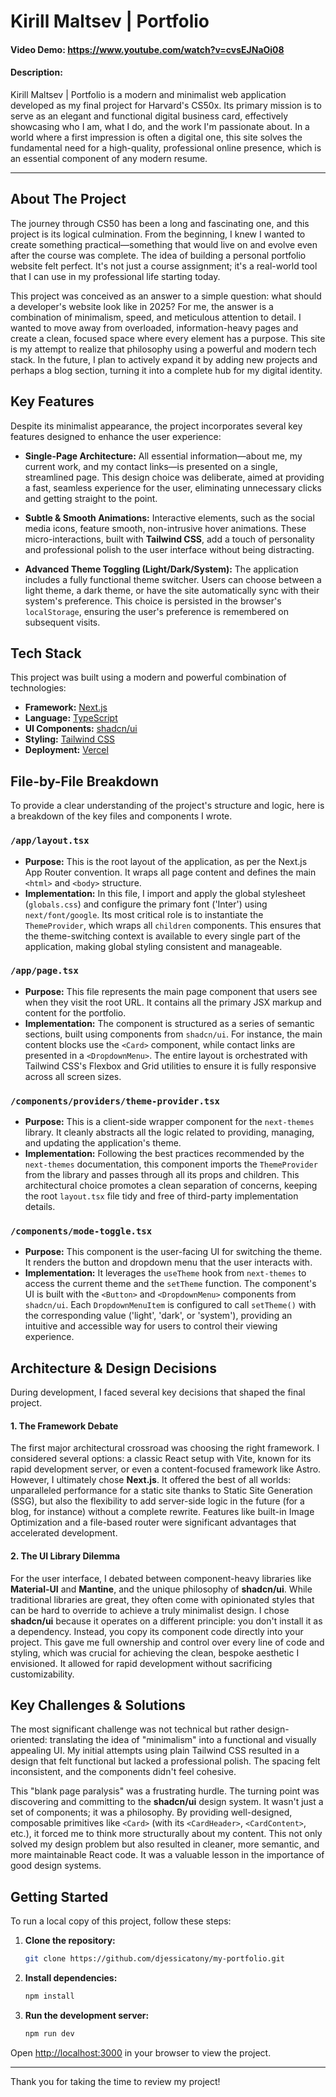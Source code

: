 # Kirill Maltsev | Portfolio

#### Video Demo: https://www.youtube.com/watch?v=cvsEJNaOi08

#### Description:
Kirill Maltsev | Portfolio is a modern and minimalist web application developed as my final project for Harvard's CS50x. Its primary mission is to serve as an elegant and functional digital business card, effectively showcasing who I am, what I do, and the work I'm passionate about. In a world where a first impression is often a digital one, this site solves the fundamental need for a high-quality, professional online presence, which is an essential component of any modern resume.

---

## About The Project

The journey through CS50 has been a long and fascinating one, and this project is its logical culmination. From the beginning, I knew I wanted to create something practical—something that would live on and evolve even after the course was complete. The idea of building a personal portfolio website felt perfect. It's not just a course assignment; it's a real-world tool that I can use in my professional life starting today.

This project was conceived as an answer to a simple question: what should a developer's website look like in 2025? For me, the answer is a combination of minimalism, speed, and meticulous attention to detail. I wanted to move away from overloaded, information-heavy pages and create a clean, focused space where every element has a purpose. This site is my attempt to realize that philosophy using a powerful and modern tech stack. In the future, I plan to actively expand it by adding new projects and perhaps a blog section, turning it into a complete hub for my digital identity.

## Key Features

Despite its minimalist appearance, the project incorporates several key features designed to enhance the user experience:

* **Single-Page Architecture:** All essential information—about me, my current work, and my contact links—is presented on a single, streamlined page. This design choice was deliberate, aimed at providing a fast, seamless experience for the user, eliminating unnecessary clicks and getting straight to the point.

* **Subtle & Smooth Animations:** Interactive elements, such as the social media icons, feature smooth, non-intrusive hover animations. These micro-interactions, built with **Tailwind CSS**, add a touch of personality and professional polish to the user interface without being distracting.

* **Advanced Theme Toggling (Light/Dark/System):** The application includes a fully functional theme switcher. Users can choose between a light theme, a dark theme, or have the site automatically sync with their system's preference. This choice is persisted in the browser's `localStorage`, ensuring the user's preference is remembered on subsequent visits.

## Tech Stack

This project was built using a modern and powerful combination of technologies:

* **Framework:** [Next.js](https://nextjs.org/)
* **Language:** [TypeScript](https://www.typescriptlang.org/)
* **UI Components:** [shadcn/ui](https://ui.shadcn.com/)
* **Styling:** [Tailwind CSS](https://tailwindcss.com/)
* **Deployment:** [Vercel](https://vercel.com/)

## File-by-File Breakdown

To provide a clear understanding of the project's structure and logic, here is a breakdown of the key files and components I wrote.

### `/app/layout.tsx`
* **Purpose:** This is the root layout of the application, as per the Next.js App Router convention. It wraps all page content and defines the main `<html>` and `<body>` structure.
* **Implementation:** In this file, I import and apply the global stylesheet (`globals.css`) and configure the primary font ('Inter') using `next/font/google`. Its most critical role is to instantiate the `ThemeProvider`, which wraps all `children` components. This ensures that the theme-switching context is available to every single part of the application, making global styling consistent and manageable.

### `/app/page.tsx`
* **Purpose:** This file represents the main page component that users see when they visit the root URL. It contains all the primary JSX markup and content for the portfolio.
* **Implementation:** The component is structured as a series of semantic sections, built using components from `shadcn/ui`. For instance, the main content blocks use the `<Card>` component, while contact links are presented in a `<DropdownMenu>`. The entire layout is orchestrated with Tailwind CSS's Flexbox and Grid utilities to ensure it is fully responsive across all screen sizes.

### `/components/providers/theme-provider.tsx`
* **Purpose:** This is a client-side wrapper component for the `next-themes` library. It cleanly abstracts all the logic related to providing, managing, and updating the application's theme.
* **Implementation:** Following the best practices recommended by the `next-themes` documentation, this component imports the `ThemeProvider` from the library and passes through all its props and children. This architectural choice promotes a clean separation of concerns, keeping the root `layout.tsx` file tidy and free of third-party implementation details.

### `/components/mode-toggle.tsx`
* **Purpose:** This component is the user-facing UI for switching the theme. It renders the button and dropdown menu that the user interacts with.
* **Implementation:** It leverages the `useTheme` hook from `next-themes` to access the current theme and the `setTheme` function. The component's UI is built with the `<Button>` and `<DropdownMenu>` components from `shadcn/ui`. Each `DropdownMenuItem` is configured to call `setTheme()` with the corresponding value ('light', 'dark', or 'system'), providing an intuitive and accessible way for users to control their viewing experience.

## Architecture & Design Decisions

During development, I faced several key decisions that shaped the final project.

#### 1. The Framework Debate
The first major architectural crossroad was choosing the right framework. I considered several options: a classic React setup with Vite, known for its rapid development server, or even a content-focused framework like Astro. However, I ultimately chose **Next.js**. It offered the best of all worlds: unparalleled performance for a static site thanks to Static Site Generation (SSG), but also the flexibility to add server-side logic in the future (for a blog, for instance) without a complete rewrite. Features like built-in Image Optimization and a file-based router were significant advantages that accelerated development.

#### 2. The UI Library Dilemma
For the user interface, I debated between component-heavy libraries like **Material-UI** and **Mantine**, and the unique philosophy of **shadcn/ui**. While traditional libraries are great, they often come with opinionated styles that can be hard to override to achieve a truly minimalist design. I chose **shadcn/ui** because it operates on a different principle: you don't install it as a dependency. Instead, you copy its component code directly into your project. This gave me full ownership and control over every line of code and styling, which was crucial for achieving the clean, bespoke aesthetic I envisioned. It allowed for rapid development without sacrificing customizability.

## Key Challenges & Solutions

The most significant challenge was not technical but rather design-oriented: translating the idea of "minimalism" into a functional and visually appealing UI. My initial attempts using plain Tailwind CSS resulted in a design that felt functional but lacked a professional polish. The spacing felt inconsistent, and the components didn't feel cohesive.

This "blank page paralysis" was a frustrating hurdle. The turning point was discovering and committing to the **shadcn/ui** design system. It wasn't just a set of components; it was a philosophy. By providing well-designed, composable primitives like `<Card>` (with its `<CardHeader>`, `<CardContent>`, etc.), it forced me to think more structurally about my content. This not only solved my design problem but also resulted in cleaner, more semantic, and more maintainable React code. It was a valuable lesson in the importance of good design systems.

## Getting Started

To run a local copy of this project, follow these steps:

1.  **Clone the repository:**
    ```sh
    git clone https://github.com/djessicatony/my-portfolio.git
    ```
2.  **Install dependencies:**
    ```sh
    npm install
    ```
3.  **Run the development server:**
    ```sh
    npm run dev
    ```
Open [http://localhost:3000](http://localhost:3000) in your browser to view the project.

---
Thank you for taking the time to review my project!

